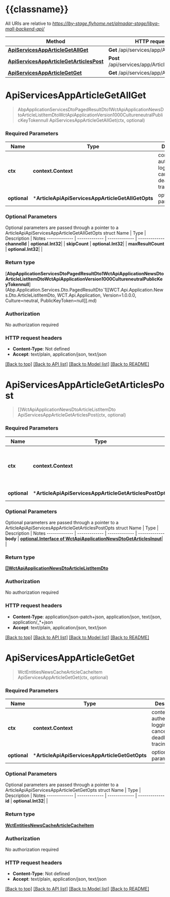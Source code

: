 # {{classname}}

All URIs are relative to *https://lby-stage.flyhome.net/almadar-stage/libya-mall-backend-api/*

Method | HTTP request | Description
------------- | ------------- | -------------
[**ApiServicesAppArticleGetAllGet**](ArticleApi.md#ApiServicesAppArticleGetAllGet) | **Get** /api/services/app/Article/GetAll | 
[**ApiServicesAppArticleGetArticlesPost**](ArticleApi.md#ApiServicesAppArticleGetArticlesPost) | **Post** /api/services/app/Article/GetArticles | 
[**ApiServicesAppArticleGetGet**](ArticleApi.md#ApiServicesAppArticleGetGet) | **Get** /api/services/app/Article/Get | 

# **ApiServicesAppArticleGetAllGet**
> AbpApplicationServicesDtoPagedResultDto1WctApiApplicationNewsDtoArticleListItemDtoWctApiApplicationVersion1000CultureneutralPublicKeyTokennull ApiServicesAppArticleGetAllGet(ctx, optional)


### Required Parameters

Name | Type | Description  | Notes
------------- | ------------- | ------------- | -------------
 **ctx** | **context.Context** | context for authentication, logging, cancellation, deadlines, tracing, etc.
 **optional** | ***ArticleApiApiServicesAppArticleGetAllGetOpts** | optional parameters | nil if no parameters

### Optional Parameters
Optional parameters are passed through a pointer to a ArticleApiApiServicesAppArticleGetAllGetOpts struct
Name | Type | Description  | Notes
------------- | ------------- | ------------- | -------------
 **channelId** | **optional.Int32**|  | 
 **skipCount** | **optional.Int32**|  | 
 **maxResultCount** | **optional.Int32**|  | 

### Return type

[**AbpApplicationServicesDtoPagedResultDto1WctApiApplicationNewsDtoArticleListItemDtoWctApiApplicationVersion1000CultureneutralPublicKeyTokennull**](Abp.Application.Services.Dto.PagedResultDto&#x60;1[[WCT.Api.Application.News.Dto.ArticleListItemDto, WCT.Api.Application, Version&#x3D;1.0.0.0, Culture&#x3D;neutral, PublicKeyToken&#x3D;null]].md)

### Authorization

No authorization required

### HTTP request headers

 - **Content-Type**: Not defined
 - **Accept**: text/plain, application/json, text/json

[[Back to top]](#) [[Back to API list]](../README.md#documentation-for-api-endpoints) [[Back to Model list]](../README.md#documentation-for-models) [[Back to README]](../README.md)

# **ApiServicesAppArticleGetArticlesPost**
> []WctApiApplicationNewsDtoArticleListItemDto ApiServicesAppArticleGetArticlesPost(ctx, optional)


### Required Parameters

Name | Type | Description  | Notes
------------- | ------------- | ------------- | -------------
 **ctx** | **context.Context** | context for authentication, logging, cancellation, deadlines, tracing, etc.
 **optional** | ***ArticleApiApiServicesAppArticleGetArticlesPostOpts** | optional parameters | nil if no parameters

### Optional Parameters
Optional parameters are passed through a pointer to a ArticleApiApiServicesAppArticleGetArticlesPostOpts struct
Name | Type | Description  | Notes
------------- | ------------- | ------------- | -------------
 **body** | [**optional.Interface of WctApiApplicationNewsDtoGetArticlesInput**](WctApiApplicationNewsDtoGetArticlesInput.md)|  | 

### Return type

[**[]WctApiApplicationNewsDtoArticleListItemDto**](WCT.Api.Application.News.Dto.ArticleListItemDto.md)

### Authorization

No authorization required

### HTTP request headers

 - **Content-Type**: application/json-patch+json, application/json, text/json, application/_*+json
 - **Accept**: text/plain, application/json, text/json

[[Back to top]](#) [[Back to API list]](../README.md#documentation-for-api-endpoints) [[Back to Model list]](../README.md#documentation-for-models) [[Back to README]](../README.md)

# **ApiServicesAppArticleGetGet**
> WctEntitiesNewsCacheArticleCacheItem ApiServicesAppArticleGetGet(ctx, optional)


### Required Parameters

Name | Type | Description  | Notes
------------- | ------------- | ------------- | -------------
 **ctx** | **context.Context** | context for authentication, logging, cancellation, deadlines, tracing, etc.
 **optional** | ***ArticleApiApiServicesAppArticleGetGetOpts** | optional parameters | nil if no parameters

### Optional Parameters
Optional parameters are passed through a pointer to a ArticleApiApiServicesAppArticleGetGetOpts struct
Name | Type | Description  | Notes
------------- | ------------- | ------------- | -------------
 **id** | **optional.Int32**|  | 

### Return type

[**WctEntitiesNewsCacheArticleCacheItem**](WCT.Entities.News.Cache.ArticleCacheItem.md)

### Authorization

No authorization required

### HTTP request headers

 - **Content-Type**: Not defined
 - **Accept**: text/plain, application/json, text/json

[[Back to top]](#) [[Back to API list]](../README.md#documentation-for-api-endpoints) [[Back to Model list]](../README.md#documentation-for-models) [[Back to README]](../README.md)

